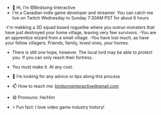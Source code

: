 - 👋 Hi, I’m @Birdsong-Interactive
- I'm a Canadian indie game developer and streamer. You can catch me live on Twitch Wednesday to Sunday 7:30AM PST for about 6 hours

-I'm makking a 3D squad based roguelike where you outrun monsters that have just destroyed your home village, leaving very few survivors. 
-You are an apprentice wizard from a small village. 
-You have lost much, as have your fellow villagers. Friends, family, loved ones, your homes.
- There is still one hope, however. The local lord may be able to protect you. If you can only reach their fortress.
- You must make it. At any cost.


- 💞️ I’m looking for any advice or tips along this process
- 📫 How to reach me: birdsonginteractive@gmail.com
- 😄 Pronouns: He/Him
- ⚡ Fun fact: I love video game industry history!

<!---
Birdsong-Interactive/Birdsong-Interactive is a ✨ special ✨ repository because its `README.md` (this file) appears on your GitHub profile.
You can click the Preview link to take a look at your changes.
--->
